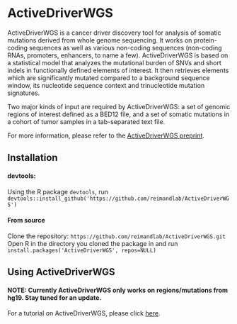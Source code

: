 # ActiveDriverWGS

ActiveDriverWGS is a cancer driver discovery tool for analysis of somatic mutations derived from whole genome sequencing. It works on protein-coding sequences as well as various non-coding sequences (non-coding RNAs, promoters, enhancers, to name a few). ActiveDriverWGS is based on a statistical model that analyzes the mutational burden of SNVs and short indels in functionally defined elements of interest. It then retrieves elements which are significantly mutated compared to a background sequence window, its nucleotide sequence context and trinucleotide mutation signatures.

Two major kinds of input are required by ActiveDriverWGS: a set of genomic regions of interest defined as a BED12 file, and a set of somatic mutations in a cohort of tumor samples in a tab-separated text file.

For more information, please refer to the [ActiveDriverWGS preprint](https://www.biorxiv.org/content/early/2017/12/19/236802).

## Installation

#### devtools:
Using the R package `devtools`, run
`devtools::install_github('https://github.com/reimandlab/ActiveDriverWGS')`

#### From source
Clone the repository: `https://github.com/reimandlab/ActiveDriverWGS.git`
Open R in the directory you cloned the package in and run `install.packages('ActiveDriverWGS', repos=NULL)`

## Using ActiveDriverWGS
#### NOTE: Currently ActiveDriverWGS only works on regions/mutations from hg19. Stay tuned for an update.

For a tutorial on ActiveDriverWGS, please click [here](http://htmlpreview.github.io/?http://github.com/reimandlab/ActiveDriverWGS/blob/master/inst/doc/ActiveDriverWGS.html).
